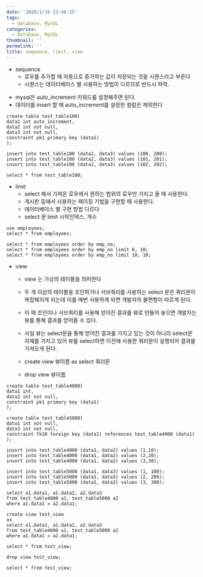 ```yaml
---
date: '2020/1/16 23:46:25'
tags:
  - database, MySQL
categories:
  - Database, MySQL
thumbnail: ''
permalink: ''
title: sequence, limit, view
---
```


* sequence
  * 로우를 추가할 때 자동으로 증가하는 값이 저장되는 것을 시퀀스라고 부른다
  * 시퀀스는 데이터베이스 별 사용하는 방법이 다르므로 반드시 파악.
 <!-- more -->
  * mysql은 auto_increment 키워드를 설정해주면 된다.
  * 데이터를 insert 할 때 auto_increment를 설정한 컬럼은 제외한다

```
create table test_table100(
data1 int auto_increment,
data2 int not null,
data3 int not null,
constraint pk1 primary key (data1)
);

insert into test_table100 (data2, data3) values (100, 200);
insert into test_table100 (data2, data3) values (101, 201);
insert into test_table100 (data2, data3) values (102, 202);

select * from test_table100;
```

* limit
  * select 해서 가져온 로우에서 원하는 범위의 로우만 가지고 올 때 사용한다.
  * 게시판 등에서 사용하는 페이징 기법을 구현할 때 사용한다.
  * 데이터베이스 별 구현 방법 다르다
  * select 문 limit 시작인덱스, 개수

```
use employees;
select * from employees;

select * from employees order by emp_no;
select * from employees order by emp_no limit 0, 10;
select * from employees order by emp_no limit 10, 10;
```

* view
  * view 는 가상의 테이블을 의미한다
  * 두 개 이상의 테이블을 조인하거나 서브쿼리를 사용하는 select 문은 쿼리문이 복잡해지게 되는데 이를 매번 사용하게 되면 개발자의 불편함이 따르게 된다.
  * 이 때 조인이나 서브쿼리를 사용해 얻어진 결과를 뷰로 만들어 놓으면 개발자는 뷰를 통해 결과를 얻어올 수 있다.
  * 사실 뷰는 select문을 통해 얻어진 결과를 가지고 있는 것이 아니라 select문 자체를 가지고 있어 뷰를 select하면 이전에 사용한 쿼리문이 실행되어 결과를 가져오게 된다.

  * create view 뷰이름 as select 쿼리문
  * drop view 뷰이름

```
create table test_table4000(
data1 int,
data2 int not null,
constraint pk1 primary key (data1)
);

create table test_table5000(
data1 int not null,
data3 int not null,
constraint fk10 foreign key (data1) references test_table4000 (data1)
);

insert into test_table4000 (data1, data2) values (1,10);
insert into test_table4000 (data1, data2) values (2,20);
insert into test_table4000 (data1, data2) values (3,30);

insert into test_table5000 (data1, data3) values (1, 100);
insert into test_table5000 (data1, data3) values (2, 200);
insert into test_table5000 (data1, data3) values (3, 300);

select a1.data1, a1.data2, a2.data3
from test_table4000 a1, test_table5000 a2
where a1.data1 = a2.data1;

create view test_view
as 
select a1.data1, a1.data2, a2.data3
from test_table4000 a1, test_table5000 a2
where a1.data1 = a2.data1;

select * from test_view;

drop view test_view;

select * from test_view;
```


